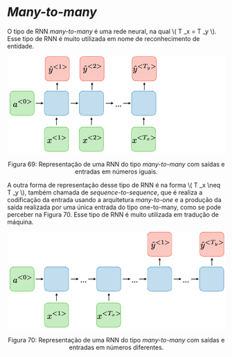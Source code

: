 # _Many-to-many_

O tipo de RNN _many-to-many_ é uma rede neural, na qual \\( T _x = T _y \\). Esse tipo de RNN é muito
utilizada em nome de reconhecimento de entidade.

<p align="center">
  <img src="./img/69.png">
</p>

<p align="center">
Figura 69: Representação de uma RNN do tipo <i>many-to-many</i> com saídas e entradas em números iguais.
</p>

A outra forma de representação desse tipo de RNN é na forma \\( T _x \neq T _y \\), também chamada de
_sequence-to-sequence_, que é realiza a codificação da entrada usando a arquitetura _many-to-one_ e a
produção da saída realizada por uma única entrada do tipo one-to-many, como se pode perceber na
Figura 70. Esse tipo de RNN é muito utilizada em tradução de máquina.

<p align="center">
  <img src="./img/70.png">
</p>

<p align="center">
Figura 70: Representação de uma RNN do tipo <i>many-to-many</i> com saídas e entradas em números diferentes.
</p>
